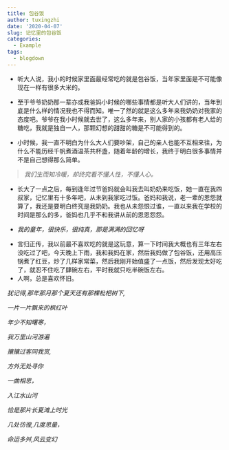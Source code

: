 ```yaml
---
title: 包谷饭
author: tuxingzhi
date: '2020-04-07'
slug: 记忆里的包谷饭
categories:
  - Example
tags:
  - blogdown
---
```

* 听大人说，我小的时候家里面最经常吃的就是包谷饭，当年家里面是不可能像现在一样有很多大米的。

* 至于爷爷奶奶那一辈亦或我爸妈小时候的哪些事情都是听大人们讲的，当年到底是什么样的情况我也不得而知。唯一了然的就是这么多年来我奶奶对我家的态度吧。爷爷在我小时候就去世了，这么多年来，别人家的小孩都有老人给的糖吃，我就是独自一人，那颗幻想的甜甜的糖是不可能得到的。

* 小时候，我一直不明白为什么大人们要吵架，自己的亲人也能不互相来往，为什么不能历经千帆煮酒温茶共杯盏，随着年龄的增长，我终于明白很多事情并不是自己想得那么简单。

> *我们生而知冷暖，却终究看不懂人性，不懂人心。*

-  长大了一点之后，每到逢年过节爸妈就会叫我去叫奶奶来吃饭，她一直在我四叔家，记忆里有十多年吧，从未到我家吃过饭。爸妈和我说，老一辈的恩怨就算了，我还是要明白终究是我奶奶。我也从未怨恨过谁，一直以来我在学校的时间是那么的多，爸妈也几乎不和我讲从前的恩恩怨怨。

- *我的童年，很快乐，很纯真，那是满满的回忆呀*

+ 言归正传，我以前最不喜欢吃的就是这玩意，算一下时间我大概也有三年左右没吃过了吧，今天晚上下雨，我和我妈在家，然后我妈做了包谷饭，还用高压锅煮了红豆，炒了几样家常菜，然后我刚开始值盛了一点饭，然后发现太好吃了，就忍不住吃了肆碗左右，平时我就只吃半碗饭左右。
+ 人啊，总是喜欢怀旧。

*犹记得,那年那月那个夏天还有那棵枇杷树下,*

*一片一片飘来的枫红叶*

*年少不知曙寒，*

*我万里山河游遍*

*攘攘过客同我赏,*

*方外无处寻你*

*一曲相思，*

*入江水山河*

*恰是那片长夏滩上时光*

*几处彷徨,几度思量，*

*命运多舛,风云变幻*
